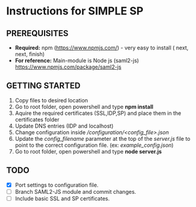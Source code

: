# Instructions for SIMPLE SP

## PREREQUISITES
* **Required:** npm (https://www.npmjs.com/) - very easy to install ( next, next, finish)
* **For reference:** Main-module is Node js (saml2-js) https://www.npmjs.com/package/saml2-js


## GETTING STARTED
1. Copy files to desired location
1. Go to root folder, open powershell and type **npm install**
1. Aquire the required certificates (SSL,IDP,SP) and place them in the certificates folder
1. Update DNS entries (IDP and localhost)
1. Change configuration inside _<root>/configuration/<config_file>.json_
1. Update the _config_filename_ parameter at the top of the _server.js_ file to point to the correct configuration file. (ex: _example_config.json_)
1. Go to root folder, open powershell and type **node server.js**

## TODO

- [x] Port settings to configuration file.
- [ ] Branch SAML2-JS module and commit changes.
- [ ] Include basic SSL and SP certificates.